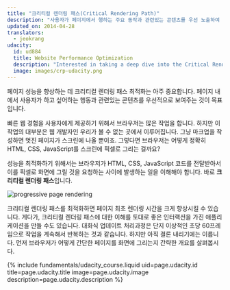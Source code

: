 ```yaml
---
title: "크리티컬 렌더링 패스(Critical Rendering Path)"
description: "사용자가 페이지에서 행하는 주요 동작과 관련있는 콘텐츠를 우선 노출하여 크리티컬 렌더링 패스를 최적화하는 방법을 설명합니다."
updated_on: 2014-04-28
translators:
  - jeokrang
udacity:
  id: ud884
  title: Website Performance Optimization
  description: "Interested in taking a deep dive into the Critical Rendering Path? Check out or companion course and learn how the browser converts HTML, CSS, and JavaScript to pixels on the screen, how to use DevTools to measure performance, and how to optimize the Critical Rendering Path of your pages."
  image: images/crp-udacity.png
---
```

<p class="intro">
  페이지 성능을 향상하는 데 크리티컬 렌더링 패스 최적화는 아주 중요합니다. 페이지 내에서 사용자가 하고 싶어하는 행동과 관련있는 콘텐츠를 우선적으로 보여주는 것이 목표입니다.
</p>

빠른 웹 경험을 사용자에게 제공하기 위해서 브라우저는 많은 작업을 합니다. 하지만 이 작업의 대부분은 웹 개발자인 우리가 볼 수 없는 곳에서 이루어집니다. 그냥 마크업을 작성하면 멋진 페이지가 스크린에 나올 뿐이죠. 그렇다면 브라우저는 어떻게 정확히 HTML, CSS, JavaScript를 스크린에 픽셀로 그리는 걸까요?

성능을 최적화하기 위해서는 브라우저가 HTML, CSS, JavaScript 코드를 전달받아서 이를 픽셀로 화면에 그릴 것을 요청하는 사이에 발생하는 일을 이해해야 합니다. 바로 **크리티컬 렌더링 패스**입니다.

<img src="images/progressive-rendering.png" class="center" alt="progressive page rendering">

크리티컬 렌더링 패스를 최적화하면 페이지 최초 렌더링 시간을 크게 향상시킬 수 있습니다. 게다가, 크리티컬 렌더링 패스에 대한 이해를 토대로 좋은 인터랙션을 가진 애플리케이션을 만들 수도 있습니다. 대화식 업데이트 처리과정은 단지 이상적인 초당 60프레임으로 작업을 계속해서 반복하는 것과 같습니다. 하지만 아직 결론 내리기에는 이릅니다. 먼저 브라우저가 어떻게 간단한 페이지를 화면에 그리는지 간략한 개요를 살펴봅시다.

{% include fundamentals/udacity_course.liquid uid=page.udacity.id title=page.udacity.title image=page.udacity.image description=page.udacity.description %}

